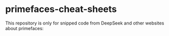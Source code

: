 # primefaces-cheat-sheets

This repository is only for snipped code from DeepSeek and other websites about primefaces:
